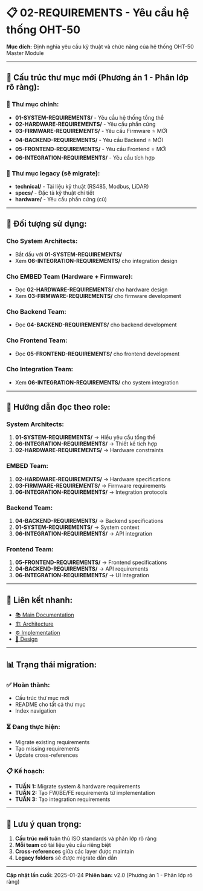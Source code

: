 # 📋 02-REQUIREMENTS - Yêu cầu hệ thống OHT-50

**Mục đích:** Định nghĩa yêu cầu kỹ thuật và chức năng của hệ thống OHT-50 Master Module

---

## 📁 **Cấu trúc thư mục mới (Phương án 1 - Phân lớp rõ ràng):**

### **📄 Thư mục chính:**
- **01-SYSTEM-REQUIREMENTS/** - Yêu cầu hệ thống tổng thể
- **02-HARDWARE-REQUIREMENTS/** - Yêu cầu phần cứng
- **03-FIRMWARE-REQUIREMENTS/** - Yêu cầu Firmware ⭐ MỚI
- **04-BACKEND-REQUIREMENTS/** - Yêu cầu Backend ⭐ MỚI
- **05-FRONTEND-REQUIREMENTS/** - Yêu cầu Frontend ⭐ MỚI
- **06-INTEGRATION-REQUIREMENTS/** - Yêu cầu tích hợp

### **📄 Thư mục legacy (sẽ migrate):**
- **technical/** - Tài liệu kỹ thuật (RS485, Modbus, LiDAR)
- **specs/** - Đặc tả kỹ thuật chi tiết
- **hardware/** - Yêu cầu phần cứng (cũ)

---

## 🎯 **Đối tượng sử dụng:**

### **Cho System Architects:**
- Bắt đầu với **01-SYSTEM-REQUIREMENTS/**
- Xem **06-INTEGRATION-REQUIREMENTS/** cho integration design

### **Cho EMBED Team (Hardware + Firmware):**
- Đọc **02-HARDWARE-REQUIREMENTS/** cho hardware design
- Xem **03-FIRMWARE-REQUIREMENTS/** cho firmware development

### **Cho Backend Team:**
- Đọc **04-BACKEND-REQUIREMENTS/** cho backend development

### **Cho Frontend Team:**
- Đọc **05-FRONTEND-REQUIREMENTS/** cho frontend development

### **Cho Integration Team:**
- Xem **06-INTEGRATION-REQUIREMENTS/** cho system integration

---

## 📖 **Hướng dẫn đọc theo role:**

### **System Architects:**
1. **01-SYSTEM-REQUIREMENTS/** → Hiểu yêu cầu tổng thể
2. **06-INTEGRATION-REQUIREMENTS/** → Thiết kế tích hợp
3. **02-HARDWARE-REQUIREMENTS/** → Hardware constraints

### **EMBED Team:**
1. **02-HARDWARE-REQUIREMENTS/** → Hardware specifications
2. **03-FIRMWARE-REQUIREMENTS/** → Firmware requirements
3. **06-INTEGRATION-REQUIREMENTS/** → Integration protocols

### **Backend Team:**
1. **04-BACKEND-REQUIREMENTS/** → Backend specifications
2. **01-SYSTEM-REQUIREMENTS/** → System context
3. **06-INTEGRATION-REQUIREMENTS/** → API integration

### **Frontend Team:**
1. **05-FRONTEND-REQUIREMENTS/** → Frontend specifications
2. **04-BACKEND-REQUIREMENTS/** → API requirements
3. **06-INTEGRATION-REQUIREMENTS/** → UI integration

---

## 🔗 **Liên kết nhanh:**
- [📚 Main Documentation](../README.md)
- [🏗️ Architecture](../03-ARCHITECTURE/)
- [⚙️ Implementation](../05-IMPLEMENTATION/)
- [🎨 Design](../04-DESIGN/)

---

## 📊 **Trạng thái migration:**

### **✅ Hoàn thành:**
- Cấu trúc thư mục mới
- README cho tất cả thư mục
- Index navigation

### **⏳ Đang thực hiện:**
- Migrate existing requirements
- Tạo missing requirements
- Update cross-references

### **📋 Kế hoạch:**
- **TUẦN 1:** Migrate system & hardware requirements
- **TUẦN 2:** Tạo FW/BE/FE requirements từ implementation
- **TUẦN 3:** Tạo integration requirements

---

## 🚨 **Lưu ý quan trọng:**

1. **Cấu trúc mới** tuân thủ ISO standards và phân lớp rõ ràng
2. **Mỗi team** có tài liệu yêu cầu riêng biệt
3. **Cross-references** giữa các layer được maintain
4. **Legacy folders** sẽ được migrate dần dần

---

**Cập nhật lần cuối:** 2025-01-24
**Phiên bản:** v2.0 (Phương án 1 - Phân lớp rõ ràng)
